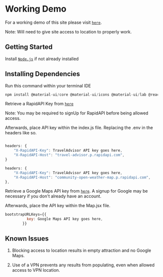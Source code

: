 # Working Demo

For a working demo of this site please visit [`here`](https://648621f7d2a28e47274b0d10--jazzy-gaufre-859dfa.netlify.app/).

Note: Will need to give site access to location to properly work.

## Getting Started

Install [`Node.js`](https://nodejs.org/en) if not already installed

## Installing Dependencies

Run this command within your terminal IDE

```Javascript
npm install @material-ui/core @material-ui/icons @material-ui/lab @react-google-maps/api axios google-map-react
```

Retrieve a RapidAPI Key from [`here`](https://rapidapi.com/apidojo/api/travel-advisor)

Note: You may be required to signUp for RapidAPI before being allowed access.

Afterwards, place API key within the index.js file. Replacing the .env in the headers like so.

```Javascript

headers: {
    "X-RapidAPI-Key": TravelAdvisor API key goes here,
    "X-RapidAPI-Host": "travel-advisor.p.rapidapi.com",
}

headers: {
    "X-RapidAPI-Key": TravelAdvisor API key goes here,
    "X-RapidAPI-Host": "community-open-weather-map.p.rapidapi.com",
},
```

Retrieve a Google Maps API key from [`here`](https://cloud.google.com/blog/products/maps-platform). A signup for Google may be necessary if you don't already have an account.

Afterwards, place the API key within the Map.jsx file.

```Javascript
bootstrapURLKeys={{
          key: Google Maps API key goes here,
        }}
```

## Known Issues

1. Blocking access to location results in empty attraction and no Google Maps.

2. Use of a VPN prevents any results from populating, even when allowed access to VPN location.
